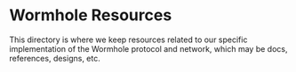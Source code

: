 # Wormhole Resources

This directory is where we keep resources related to our specific implementation of the Wormhole protocol and network, which may be docs, references, designs, etc.
